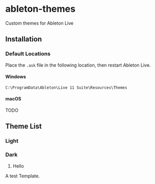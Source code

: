 # ableton-themes
Custom themes for Ableton Live

## Installation

### Default Locations

Place the `.ask` file in the following location, then restart Ableton Live.

#### Windows

`C:\ProgramData\Ableton\Live 11 Suite\Resources\Themes`

#### macOS

TODO

## Theme List

### Light

### Dark

1. Hello

A test Template.